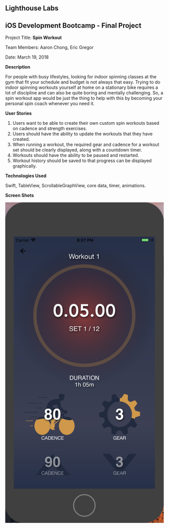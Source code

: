 ## Lighthouse Labs
## iOS Development Bootcamp - Final Project

Project Title:   **Spin Workout**

Team Members:   Aaron Chong, Eric Gregor

Date:   March 19, 2018

__Description__

For people with busy lifestyles, looking for indoor spinning classes at the gym that fit your schedule and budget is not always that easy. Trying to do indoor spinning workouts yourself at home on a stationary bike requires a lot of discipline and can also be quite boring and mentally challenging. So, a spin workout app would be just the thing to help with this by becoming your personal spin coach whenever you need it.

__User Stories__

1.	Users want to be able to create their own custom spin workouts based on cadence and strength exercises.
2.	Users should have the ability to update the workouts that they have created.
3.	When running a workout, the required gear and cadence for a workout set should be clearly displayed, along with a countdown timer.
4.	Workouts should have the ability to be paused and restarted.
5.	Workout history should be saved to that progress can be displayed graphically.

__Technologies Used__

Swift, TableView, ScrollableGraphView, core data, timer, animations.

__Screen Shots__

![alt text](/ScreenShots/Workout.png "Workout")
